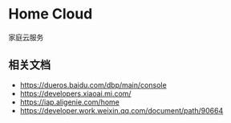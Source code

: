 # Home Cloud
家庭云服务



## 相关文档

- https://dueros.baidu.com/dbp/main/console
- https://developers.xiaoai.mi.com/
- https://iap.aligenie.com/home
- https://developer.work.weixin.qq.com/document/path/90664